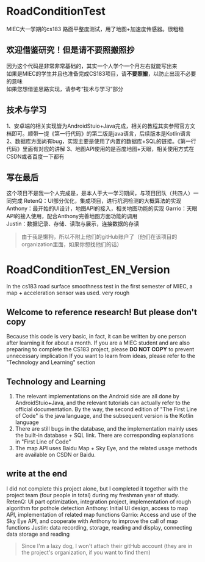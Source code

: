 # RoadConditionTest
MIEC大一学期的cs183 路面平整度测试，用了地图+加速度传感器。很粗糙

## 欢迎借鉴研究！但是请不要照搬照抄
因为这个代码是非常非常基础的，其实一个人学个一个月左右就能写出来  
如果是MIEC的学生并且也准备完成CS183项目，请**不要照搬**，以防止出现不必要的意味  
如果您想借鉴思路实现，请参考“技术与学习”部分 

## 技术与学习  
1、安卓端的相关实现皆为AndroidStuio+Java完成，相关的教程其实参照官方文档即可。顺带一提《第一行代码》的第二版是java语言，后续版本是Kotlin语言  
2、数据库方面尚有bug，实现主要是使用了内置的数据库+SQL的链接。《第一行代码》里面有对应的讲解
3、地图API使用的是百度地图+天眼，相关使用方式在CSDN或者百度一下都有

## 写在最后 
这个项目不是我一个人完成是，是本人于大一学习期间，与项目团队（共四人）一同完成 
RetenQ：UI部分优化，集成项目，进行坑洞检测的大概算法的实现 
Anthony：最开始的UI设计，地图API的接入，相关地图功能的实现 
Garrio：天眼API的接入使用，配合Anthony完善地图方面功能的调用  
Justin：数据记录、存储、读取与展示，连接数据的存读

> 由于我是懒狗，所以不附上他们的gitHub账户了（他们在该项目的organization里面，如果你想找他们的话）

# RoadConditionTest_EN_Version  
In the cs183 road surface smoothness test in the first semester of MIEC, a map + acceleration sensor was used. very rough

## Welcome to reference research! But please don't copy
Because this code is very basic, in fact, it can be written by one person after learning it for about a month.
If you are a MIEC student and are also preparing to complete the CS183 project, please **DO NOT COPY** to prevent unnecessary implication
If you want to learn from ideas, please refer to the "Technology and Learning" section

## Technology and Learning
1. The relevant implementations on the Android side are all done by AndroidStuio+Java, and the relevant tutorials can actually refer to the official documentation. By the way, the second edition of "The First Line of Code" is the java language, and the subsequent version is the Kotlin language
2. There are still bugs in the database, and the implementation mainly uses the built-in database + SQL link. There are corresponding explanations in "First Line of Code"
3. The map API uses Baidu Map + Sky Eye, and the related usage methods are available on CSDN or Baidu.

## write at the end
I did not complete this project alone, but I completed it together with the project team (four people in total) during my freshman year of study.
RetenQ: UI part optimization, integration project, implementation of rough algorithm for pothole detection
Anthony: Initial UI design, access to map API, implementation of related map functions
Garrio: Access and use of the Sky Eye API, and cooperate with Anthony to improve the call of map functions
Justin: data recording, storage, reading and display, connecting data storage and reading

> Since I'm a lazy dog, I won't attach their gitHub account (they are in the project's organization, if you want to find them)
